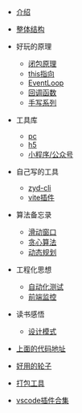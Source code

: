 - [介绍](/README.md)
- [整体结构](/blog/docsify.md)

- 好玩的原理
  - [闭包原理](/blog/eng/bibao.md)
  - [this指向](/blog/eng/this.md)
  - [EventLoop](/blog/eng/eventLoop.md)
  - [回调函数](/blog/eng/callback.md)
  - [手写系列](/blog/eng/shouxie.md)

- 工具库
  - [pc](/blog/utils/pc.md)
  - [h5](/blog/utils/h5.md)
  - [小程序/公众号](/blog/utils/wx.md)

- 自己写的工具
  - [zyd-cli](/blog/utils/cli.md)
  - [vite插件](/blog/utils/vitePlugin.md)

- 算法备忘录
  - [滑动窗口](/blog/suanfa/huadong.md)
  - [贪心算法](/blog/suanfa/tanxin.md)
  - [动态规划](/blog/suanfa/dongtai.md)

- 工程化思想
  - [自动化测试](/blog/gongcheng/autoTest.md)
  - [前端监控](/blog/gongcheng/maidian.md)

- 读书感悟
  - [设计模式](/blog/book/sjms.md)

- [上面的代码地址](/blog/common/code.md)

- [好用的轮子](/blog/common/lunzi.md)

- [打包工具](/blog/common/build.md)

- [vscode插件合集](/blog/common/vscode.md)


